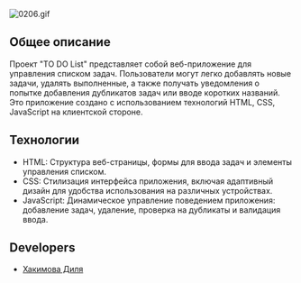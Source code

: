 ![0206.gif](https://ltdfoto.ru/images/2024/02/06/0206.gif)
## Общее описание

Проект "TO DO List" представляет собой веб-приложение для управления списком задач. Пользователи могут легко добавлять новые задачи, удалять выполненные, а также получать уведомления о попытке добавления дубликатов задач или вводе коротких названий. Это приложение создано с использованием технологий HTML, CSS, JavaScript на клиентской стороне.

## Технологии

+ HTML: Структура веб-страницы, формы для ввода задач и элементы управления списком.
+ CSS: Стилизация интерфейса приложения, включая адаптивный дизайн для удобства использования на различных устройствах.
+ JavaScript: Динамическое управление поведением приложения: добавление задач, удаление, проверка на дубликаты и валидация ввода.


## Developers

- [Хакимова Диля](https://github.com/eexxiist)
